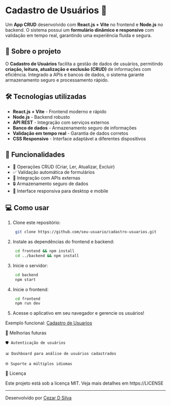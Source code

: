 # Cadastro de Usuários 📝

Um **App CRUD** desenvolvido com **React.js + Vite** no frontend e **Node.js** no backend. O sistema possui um **formulário dinâmico e responsivo** com validação em tempo real, garantindo uma experiência fluida e segura.

## 🚀 Sobre o projeto

O **Cadastro de Usuários** facilita a gestão de dados de usuários, permitindo **criação, leitura, atualização e exclusão (CRUD)** de informações com eficiência. Integrado a APIs e bancos de dados, o sistema garante armazenamento seguro e processamento rápido.

## 🛠 Tecnologias utilizadas

- **React.js + Vite** - Frontend moderno e rápido
- **Node.js** - Backend robusto
- **API REST** - Integração com serviços externos
- **Banco de dados** - Armazenamento seguro de informações
- **Validação em tempo real** - Garantia de dados corretos
- **CSS Responsivo** - Interface adaptável a diferentes dispositivos

## 📌 Funcionalidades

- 🔄 Operações CRUD (Criar, Ler, Atualizar, Excluir)
- ✅ Validação automática de formulários
- 🔗 Integração com APIs externas
- 🔒 Armazenamento seguro de dados
- 📱 Interface responsiva para desktop e mobile

## 💻 Como usar

1. Clone este repositório:
   ```sh
    git clone https://github.com/seu-usuario/cadastro-usuarios.git

2. Instale as dependências do frontend e backend:
   ```sh
    cd frontend && npm install
    cd ../backend && npm install

3. Inicie o servidor:
   ```sh
    cd backend
    npm start

4. Inicie o frontend:
   ```sh
    cd frontend
    npm run dev

5. Acesse o aplicativo em seu navegador e gerencie os usuários!

Exemplo funcional:
   [Cadastro de Usuarios](https://cdsconsulting.com.br/usuarios/)

📌 Melhorias futuras

    🛡️ Autenticação de usuários

    📊 Dashboard para análise de usuários cadastrados

    🌐 Suporte a múltiplos idiomas

📝 Licença

Este projeto está sob a licença MIT. Veja mais detalhes em https://LICENSE

---
Desenvolvido por [Cezar D Silva](https://github.com/cezardsilva)
